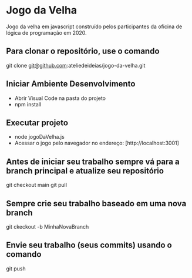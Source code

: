 # Jogo da Velha
Jogo da velha em javascript construído pelos participantes da oficina de lógica de programação em 2020.

## Para clonar o repositório, use o comando
git clone git@github.com:ateliedeideias/jogo-da-velha.git

## Iniciar Ambiente Desenvolvimento
- Abrir Visual Code na pasta do projeto
- npm install

## Executar projeto
- node jogoDaVelha.js
- Acessar o jogo pelo navegador no endereço: [http://localhost:3001]
## Antes de iniciar seu trabalho sempre vá para a branch principal e atualize seu repositório
git checkout main
git pull

## Sempre crie seu trabalho baseado em uma nova branch
git ckeckout -b MinhaNovaBranch

## Envie seu trabalho (seus commits) usando o comando
git push